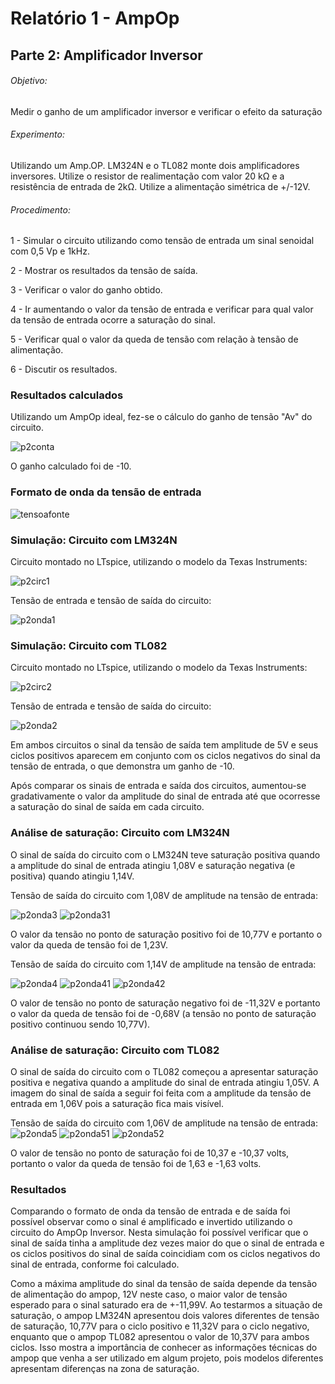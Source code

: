 # Relatório 1 - AmpOp

## Parte 2: Amplificador Inversor

###### Objetivo:

Medir o ganho de um amplificador inversor e verificar o efeito da saturação

###### Experimento:

Utilizando um Amp.OP. LM324N e o TL082 monte dois amplificadores inversores.
Utilize o resistor de realimentação com valor 20 kΩ e a resistência de entrada de 2kΩ.
Utilize a alimentação simétrica de +/-12V.

###### Procedimento:

1 - Simular o circuito utilizando como tensão de entrada um sinal senoidal com 0,5 Vp e 1kHz.

2 - Mostrar os resultados da tensão de saída.

3 - Verificar o valor do ganho obtido.

4 - Ir aumentando o valor da tensão de entrada e verificar para qual valor da tensão de entrada ocorre a saturação do sinal.

5 - Verificar qual o valor da queda de tensão com relação à tensão de alimentação.

6 - Discutir os resultados.

### Resultados calculados
Utilizando um AmpOp ideal, fez-se o cálculo do ganho de tensão "Av" do circuito.

![p2conta](/resources/images/relat1/p2conta.jpg)

O ganho calculado foi de -10.

### Formato de onda da tensão de entrada
![tensoafonte](/resources/images/relat1/p2fonte.jpg)

### Simulação: Circuito com LM324N
Circuito montado no LTspice, utilizando o modelo da Texas Instruments:

![p2circ1](/resources/images/relat1/p2circ1.jpg)

Tensão de entrada e tensão de saída do circuito:

![p2onda1](/resources/images/relat1/p2onda1.jpg)

### Simulação: Circuito com TL082
Circuito montado no LTspice, utilizando o modelo da Texas Instruments:

![p2circ2](/resources/images/relat1/p2circ2.jpg)

Tensão de entrada e tensão de saída do circuito:

![p2onda2](/resources/images/relat1/p2onda2.jpg)

Em ambos circuitos o sinal da tensão de saída tem amplitude de 5V e seus ciclos positivos aparecem em conjunto com os ciclos negativos do sinal da tensão de entrada, o que demonstra um ganho de -10.

Após comparar os sinais de entrada e saída dos circuitos, aumentou-se gradativamente o valor da amplitude do sinal de entrada até que ocorresse a saturação do sinal de saída em cada circuito.

### Análise de saturação: Circuito com LM324N
O sinal de saída do circuito com o LM324N teve saturação positiva quando a amplitude do sinal de entrada atingiu 1,08V e saturação negativa (e positiva) quando atingiu 1,14V.

Tensão de saída do circuito com 1,08V de amplitude na tensão de entrada:

![p2onda3](/resources/images/relat1/p2onda3.jpg)
![p2onda31](/resources/images/relat1/p2onda31.jpg)

O valor da tensão no ponto de saturação positivo foi de 10,77V e portanto o valor da queda de tensão foi de 1,23V.


Tensão de saída do circuito com 1,14V de amplitude na tensão de entrada:

![p2onda4](/resources/images/relat1/p2onda4.jpg)
![p2onda41](/resources/images/relat1/p2onda41.jpg)
![p2onda42](/resources/images/relat1/p2onda42.jpg)

O valor de tensão no ponto de saturação negativo foi de -11,32V e portanto o valor da queda de tensão foi de -0,68V (a tensão no ponto de saturação positivo continuou sendo 10,77V).

### Análise de saturação: Circuito com TL082
O sinal de saída do circuito com o TL082 começou a apresentar saturação positiva e negativa quando a amplitude do sinal de entrada atingiu 1,05V. A imagem do sinal de saída a seguir foi feita com a amplitude da tensão de entrada em 1,06V pois a saturação fica mais visível.

Tensão de saída do circuito com 1,06V de amplitude na tensão de entrada:
![p2onda5](/resources/images/relat1/p2onda5.jpg)
![p2onda51](/resources/images/relat1/p2onda51.jpg)
![p2onda52](/resources/images/relat1/p2onda52.jpg)

O valor de tensão no ponto de saturação foi de 10,37 e -10,37 volts, portanto o valor da queda de tensão foi de 1,63 e -1,63 volts.

### Resultados
Comparando o formato de onda da tensão de entrada e de saída foi possível observar como o sinal é amplificado e invertido utilizando o circuito do AmpOp Inversor. Nesta simulação foi possível verificar que o sinal de saída tinha a amplitude dez vezes maior do que o sinal de entrada e os ciclos positivos do sinal de saída coincidiam com os ciclos negativos do sinal de entrada, conforme foi calculado.

Como a máxima amplitude do sinal da tensão de saída depende da tensão de alimentação do ampop, 12V neste caso, o maior valor de tensão esperado para o sinal saturado era de +-11,99V. Ao testarmos a situação de saturação, o ampop LM324N apresentou dois valores diferentes de tensão de saturação, 10,77V para o ciclo positivo e 11,32V para o ciclo negativo, enquanto que o ampop TL082 apresentou o valor de 10,37V para ambos ciclos. Isso mostra a importância de conhecer as informações técnicas do ampop que venha a ser utilizado em algum projeto, pois modelos diferentes apresentam diferenças na zona de saturação.
